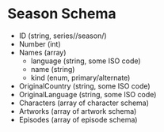 # Season Schema

- ID (string, series/<num>/season/<num>)
- Number (int)
- Names (array)
    - language (string, some ISO code)
    - name (string)
    - kind (enum, primary/alternate)
- OriginalCountry (string, some ISO code)
- OriginalLanguage (string, some ISO code)
- Characters (array of character schema)
- Artworks (array of artwork schema)
- Episodes (array of episode schema)

